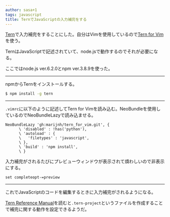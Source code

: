 ```yaml
---
author: sasa+1
tags: javascript
title: TernでJavaScriptの入力補完をする
---
```

[Tern](http://ternjs.net/)で入力補完をすることにした。自分はVimを使用しているので[Tern for Vim](https://github.com/ternjs/tern_for_vim)を使う。

TernはJavaScriptで記述されていて、node.jsで動作するのでそれが必要になる。

ここではnode.js ver.6.2.0とnpm ver.3.8.9を使った。

---

npmからTernをインストールする。

```sh
$ npm install -g tern
```

---

`.vimrc`に以下のように記述してTern for Vimを読み込む。NeoBundleを使用しているのでNeoBundleLazyで読み込ませる。

```vim
NeoBundleLazy 'gh:marijnh/tern_for_vim.git', {
      \ 'disabled' : !has('python'),
      \ 'autoload' : {
      \   'filetypes' : 'javascript',
      \ },
      \ 'build' : 'npm install',
      \ }
```

入力補完がされるたびにプレビューウィンドウが表示されて煩わしいので非表示にする。

```vim
set completeopt-=preview
```

---

これでJavaScriptのコードを編集するときに入力補完がされるようになる。

[Tern Reference Manual](http://ternjs.net/doc/manual.html)を読むと`.tern-project`というファイルを作成することで補完に関する動作を設定できるようだ。
